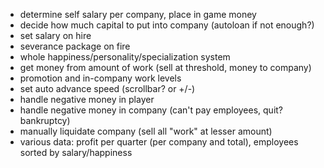 - determine self salary per company, place in game money
- decide how much capital to put into company (autoloan if not enough?) 
- set salary on hire
- severance package on fire
- whole happiness/personality/specialization system
- get money from amount of work (sell at threshold, money to company)
- promotion and in-company work levels
- set auto advance speed (scrollbar? or +/-)
- handle negative money in player
- handle negative money in company (can't pay employees, quit? bankruptcy)
- manually liquidate company (sell all "work" at lesser amount)
- various data: profit per quarter (per company and total), employees sorted by salary/happiness
